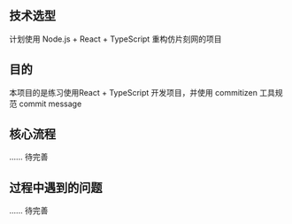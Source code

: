 ## 技术选型

计划使用 Node.js + React + TypeScript 重构仿片刻网的项目

## 目的

本项目的是练习使用React + TypeScript 开发项目，并使用 commitizen 工具规范 commit message

## 核心流程

...... 待完善

## 过程中遇到的问题

...... 待完善